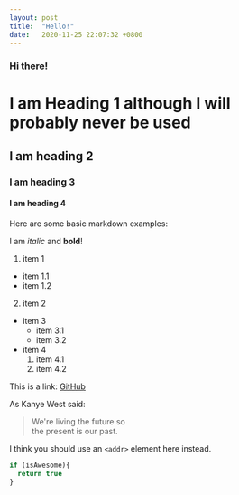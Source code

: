 ```yaml
---
layout: post
title:  "Hello!"
date:   2020-11-25 22:07:32 +0800
---
```


### Hi there!

# I am Heading 1 although I will probably never be used
## I am heading 2
### I am heading 3
#### I am heading 4

Here are some basic markdown examples:

I am *italic* and **bold**!

1. item 1
  - item 1.1
  - item 1.2
2. item 2

- item 3
  - item 3.1
  - item 3.2
- item 4
  1. item 4.1
  2. item 4.2

This is a link: [GitHub](http://github.com)

As Kanye West said:

> We're living the future so\
> the present is our past.

I think you should use an
`<addr>` element here instead.


```javascript
if (isAwesome){
  return true
}
```
